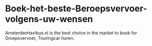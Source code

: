 # Boek-het-beste-Beroepsvervoer-volgens-uw-wensen
Amsterdamtaxibus.nl  is the best choice in the market to book for Groepsvervoer, Touringcar huren.
